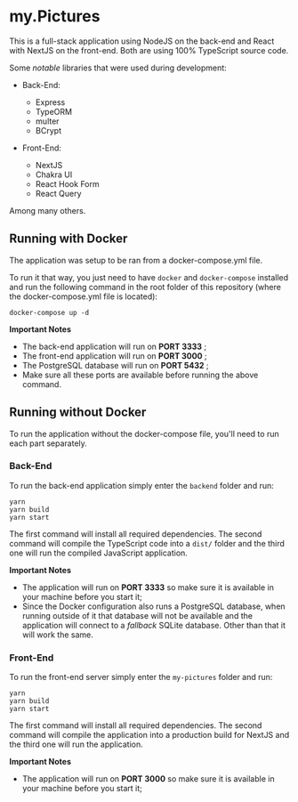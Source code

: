 # my.Pictures

This is a full-stack application using NodeJS on the back-end and React with NextJS on the front-end. Both are using 100% TypeScript source code.

Some *notable* libraries that were used during development:

* Back-End:
    - Express
    - TypeORM
    - multer
    - BCrypt

* Front-End:
    - NextJS
    - Chakra UI
    - React Hook Form
    - React Query

Among many others.


## Running with Docker

The application was setup to be ran from a docker-compose.yml file.

To run it that way, you just need to have `docker` and `docker-compose` installed and run the following command in the root folder of this repository (where the docker-compose.yml file is located):

```
docker-compose up -d
```

**Important Notes**
* The back-end application will run on **PORT 3333** ;
* The front-end application will run on **PORT 3000** ;
* The PostgreSQL database will run on **PORT 5432** ;
* Make sure all these ports are available before running the above command.

## Running without Docker

To run the application without the docker-compose file, you'll need to run each part separately.

### Back-End

To run the back-end application simply enter the `backend` folder and run:

```
yarn
yarn build
yarn start
```

The first command will install all required dependencies. The second command will compile the TypeScript code into a `dist/` folder and the third one will run the compiled JavaScript application.

**Important Notes**
* The application will run on **PORT 3333** so make sure it is available in your machine before you start it;
* Since the Docker configuration also runs a PostgreSQL database, when running outside of it that database will not be available and the application will connect to a *fallback* SQLite database. Other than that it will work the same.


### Front-End

To run the front-end server simply enter the `my-pictures` folder and run:

```
yarn
yarn build
yarn start
```

The first command will install all required dependencies. The second command will compile the application into a production build for NextJS and the third one will run the application.

**Important Notes**
* The application will run on **PORT 3000** so make sure it is available in your machine before you start it;


